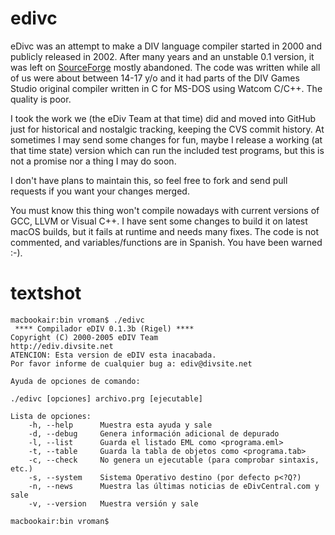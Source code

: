 edivc
=====

eDivc was an attempt to make a DIV language compiler started in 2000 and publicly released in 2002. After many years and an unstable 0.1 version, it was left on [SourceForge](https://sf.net/projects/edivc) mostly abandoned. The code was written while all of us were about between 14-17 y/o and it had parts of the DIV Games Studio original compiler written in C for MS-DOS using Watcom C/C++. The quality is poor.

I took the work we (the eDiv Team at that time) did and moved into GitHub just for historical and nostalgic tracking, keeping the CVS commit history. At sometimes I may send some changes for fun, maybe I release a working (at that time state) version which can run the included test programs, but this is not a promise nor a thing I may do soon.

I don't have plans to maintain this, so feel free to fork and send pull requests if you want your changes merged.

You must know this thing won't compile nowadays with current versions of GCC, LLVM or Visual C++. I have sent some changes to build it on latest macOS builds, but it fails at runtime and needs many fixes. The code is not commented, and variables/functions are in Spanish. You have been warned :-).

textshot
========
```
macbookair:bin vroman$ ./edivc 
 **** Compilador eDIV 0.1.3b (Rigel) ****
Copyright (C) 2000-2005 eDIV Team
http://ediv.divsite.net
ATENCION: Esta version de eDIV esta inacabada.
Por favor informe de cualquier bug a: ediv@divsite.net

Ayuda de opciones de comando:

./edivc [opciones] archivo.prg [ejecutable]

Lista de opciones:
    -h, --help      Muestra esta ayuda y sale
    -d, --debug     Genera información adicional de depurado
    -l, --list      Guarda el listado EML como <programa.eml>
    -t, --table     Guarda la tabla de objetos como <programa.tab>
    -c, --check     No genera un ejecutable (para comprobar sintaxis, etc.)
    -s, --system    Sistema Operativo destino (por defecto p<?Q?)
    -n, --news      Muestra las últimas noticias de eDivCentral.com y sale
    -v, --version   Muestra versión y sale

macbookair:bin vroman$ 
```

